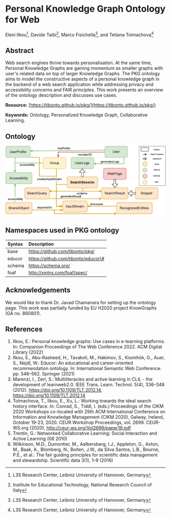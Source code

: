 # Personal Knowledge Graph Ontology for Web  
Eleni Ilkou[^1], Davide Taibi[^2], Marco Fisichella[^1], and Tetiana Tolmachova[^1]

[^1]: L3S Research Center, Leibniz University of Hannover, Germany
[^2]: Institute for Educational Technology, National Research Council of Italy

## Abstract

Web search engines thrive towards personalisation. At the same time, Personal Knowledge Graphs are gaining momentum as smaller graphs with user's related data on top of larger Knowledge Graphs. The PKG ontology aims to model the constructive aspects of a personal knowledge graph in the backend of a web search application while addressing privacy and accessibility concerns and FAIR principles. This work presents an overview of the ontology description and discusses use cases.

**Resource:** [https://tibonto.github.io/pkg/](https://tibonto.github.io/pkg/)

**Keywords:** Ontology, Personalized Knowledge Graph, Collaborative Learning.

## Ontology
![PKG ontology](/Pkgonto.png)

## Namespaces used in PKG ontology

| Syntax  | Description |
|  :----  |    :----    |
| base    | https://github.com/tibonto/pkg/       |
| educor  | https://github.com/tibonto/educor\#   |
| schema  | https://schema.org/   |
| foaf    | http://xmlns.com/foaf/spec/   |

## Acknowledgements
We would like to thank Dr. Javad Chamanara for setting up the ontology page. This work was partially funded by EU H2020 project KnowGraphs (GA no. 860801).

## References
1. Ilkou, E.: Personal knowledge graphs: Use cases in e-learning platforms. In: Companion Proceedings of The Web Conference 2022. ACM Digital Library (2022)  
2. Ilkou, E., Abu-Rasheed, H., Tavakoli, M., Hakimov, S., Kismihók, G., Auer, S., Nejdl, W.: Educor: An educational and career-oriented recommendation ontology. In: International Semantic Web Conference. pp. 546–562. Springer (2021)
3. Marenzi,  I.,  Zerr,  S.:  Multiliteracies  and  active  learning  in  CLIL  -  the  development of learnweb2.0. IEEE Trans. Learn. Technol.  5(4), 336–348 (2012).  https://doi.org/10.1109/TLT.2012.14, https://doi.org/10.1109/TLT.2012.14  
4. Tolmachova, T., Ilkou, E., Xu, L.: Working towards the ideal search history interface. In: Conrad, S., Tiddi, I. (eds.) Proceedings of the CIKM 2020 Workshops co-located with 29th ACM International Conference on Information and Knowledge Management (CIKM 2020), Galway, Ireland, October 19-23, 2020. CEUR Workshop Proceedings, vol. 2699. CEUR-WS.org (2020), http://ceur-ws.org/Vol2699/paper19.pdf  
5. Trentin, G.: Networked Collaborative Learning: Social Interaction and Active Learning (08 2010)  
6. Wilkinson, M.D., Dumontier, M., Aalbersberg, I.J., Appleton, G., Axton, M., Baak, A., Blomberg, N., Boiten, J.W., da Silva Santos, L.B., Bourne, P.E., et al.: The fair guiding principles for scientific data management and stewardship. Scientific data 3(1),  1–9 (2016)
